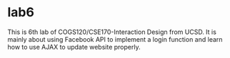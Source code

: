 lab6
====

This is 6th lab of COGS120/CSE170-Interaction Design from UCSD. It is mainly about using Facebook API to implement a login function and learn how to use AJAX to update website properly.
